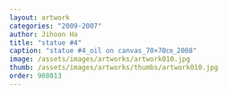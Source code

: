 ```yaml
---
layout: artwork
categories: "2009-2007"
author: Jihoon Ha
title: "statue #4"
caption: "statue #4_oil on canvas_70×70㎝_2008"
image: /assets/images/artworks/artwork010.jpg
thumb: /assets/images/artworks/thumbs/artwork010.jpg
order: 908013
---
```

